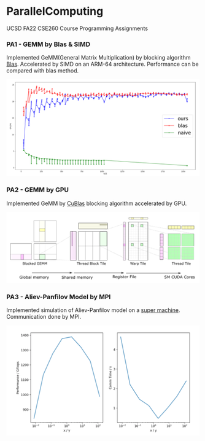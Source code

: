 # ParallelComputing
UCSD FA22 CSE260 Course Programming Assignments

### PA1 - GEMM by Blas & SIMD

Implemented GeMM(General Matrix Multiplication) by blocking algorithm [Blas](https://github.com/flame/blis). Accelerated by SIMD on an ARM-64 architecture. Performance can be compared with blas method.

![d](imgs/pa1.png)

### PA2 - GEMM by GPU

Implemented GeMM by [CuBlas](https://github.com/NVIDIA/cutlass) blocking algorithm accelerated by GPU.

![d](imgs/pa2.png)

### PA3 - Aliev-Panfilov Model by MPI

Implemented simulation of Aliev-Panfilov model on a [super machine](access-ci.org). Communication done by MPI.

![d](imgs/pa3.png)
